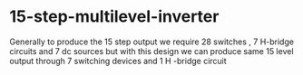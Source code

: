 # 15-step-multilevel-inverter
Generally to produce the 15 step output we require 28 switches , 7 H-bridge circuits and 7 dc sources but with this design we can produce same 15 level output through 7 switching devices and 1 H -bridge circuit
